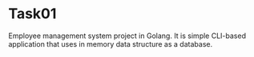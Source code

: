 # Task01
Employee management system project in Golang. It is simple CLI-based application that uses in memory data structure as a database.
